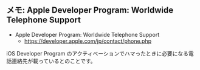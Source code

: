 ## メモ: Apple Developer Program: Worldwide Telephone Support


* Apple Developer Program: Worldwide Telephone Support
  * https://developer.apple.com/jp/contact/phone.php

iOS Developer Program のアクティベーションでハマったときに必要になる電話連絡先が載っているとのことです。

